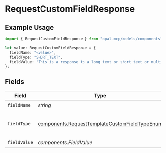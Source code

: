 # RequestCustomFieldResponse

## Example Usage

```typescript
import { RequestCustomFieldResponse } from "opal-mcp/models/components";

let value: RequestCustomFieldResponse = {
  fieldName: "<value>",
  fieldType: "SHORT_TEXT",
  fieldValue: "This is a response to a long text or short text or multi choice",
};
```

## Fields

| Field                                                                                                          | Type                                                                                                           | Required                                                                                                       | Description                                                                                                    |
| -------------------------------------------------------------------------------------------------------------- | -------------------------------------------------------------------------------------------------------------- | -------------------------------------------------------------------------------------------------------------- | -------------------------------------------------------------------------------------------------------------- |
| `fieldName`                                                                                                    | *string*                                                                                                       | :heavy_check_mark:                                                                                             | N/A                                                                                                            |
| `fieldType`                                                                                                    | [components.RequestTemplateCustomFieldTypeEnum](../../models/components/requesttemplatecustomfieldtypeenum.md) | :heavy_check_mark:                                                                                             | The type of the custom request field.                                                                          |
| `fieldValue`                                                                                                   | *components.FieldValue*                                                                                        | :heavy_check_mark:                                                                                             | N/A                                                                                                            |
